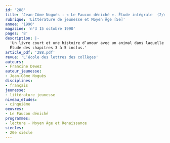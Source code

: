 ```yaml
---
id: '288'
title: 'Jean-Côme Noguès : « Le Faucon déniché ». Étude intégrale  (2/4)'
rubrique: 'Littérature de jeunesse et Moyen Âge [5e]'
annee: '1990'
magazine: 'n°3 15 octobre 1990'
pages: '8'
description: |-
  'Un livre court et une histoire d’amour avec un animal dans laquelle l’élève peut trouver des éléments d’identification, un témoignage historique sur la vie des paysans et des seigneurs au Moyen Âge…
  Étude des chapitres 3 à 5 inclus.'
article_pdf: '288.pdf'
revue: 'L’école des lettres des collèges'
auteurs:
- Francine Dewez
auteur_jeunesse:
- Jean-Côme Noguès
disciplines:
- français
jeunesse:
- littérature jeunesse
niveau_etudes:
- cinquième
oeuvres:
- Le Faucon déniché
programmes:
- lecture - Moyen Âge et Renaissance
siecles:
- 20e siècle
---
```

